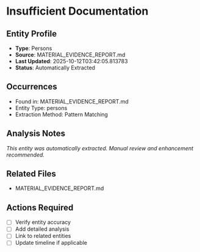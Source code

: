 # Insufficient Documentation

## Entity Profile
- **Type**: Persons
- **Source**: MATERIAL_EVIDENCE_REPORT.md
- **Last Updated**: 2025-10-12T03:42:05.813783
- **Status**: Automatically Extracted

## Occurrences
- Found in: MATERIAL_EVIDENCE_REPORT.md
- Entity Type: persons
- Extraction Method: Pattern Matching

## Analysis Notes
*This entity was automatically extracted. Manual review and enhancement recommended.*

## Related Files
- MATERIAL_EVIDENCE_REPORT.md

## Actions Required
- [ ] Verify entity accuracy
- [ ] Add detailed analysis
- [ ] Link to related entities
- [ ] Update timeline if applicable

